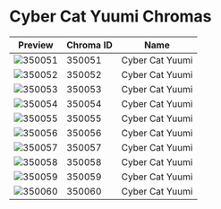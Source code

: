 # Cyber Cat Yuumi Chromas

| Preview | Chroma ID | Name |
|---------|-----------|------|
| ![350051](https://raw.communitydragon.org/latest/plugins/rcp-be-lol-game-data/global/default/v1/champion-chroma-images/350/350051.png) | 350051 | Cyber Cat Yuumi |
| ![350052](https://raw.communitydragon.org/latest/plugins/rcp-be-lol-game-data/global/default/v1/champion-chroma-images/350/350052.png) | 350052 | Cyber Cat Yuumi |
| ![350053](https://raw.communitydragon.org/latest/plugins/rcp-be-lol-game-data/global/default/v1/champion-chroma-images/350/350053.png) | 350053 | Cyber Cat Yuumi |
| ![350054](https://raw.communitydragon.org/latest/plugins/rcp-be-lol-game-data/global/default/v1/champion-chroma-images/350/350054.png) | 350054 | Cyber Cat Yuumi |
| ![350055](https://raw.communitydragon.org/latest/plugins/rcp-be-lol-game-data/global/default/v1/champion-chroma-images/350/350055.png) | 350055 | Cyber Cat Yuumi |
| ![350056](https://raw.communitydragon.org/latest/plugins/rcp-be-lol-game-data/global/default/v1/champion-chroma-images/350/350056.png) | 350056 | Cyber Cat Yuumi |
| ![350057](https://raw.communitydragon.org/latest/plugins/rcp-be-lol-game-data/global/default/v1/champion-chroma-images/350/350057.png) | 350057 | Cyber Cat Yuumi |
| ![350058](https://raw.communitydragon.org/latest/plugins/rcp-be-lol-game-data/global/default/v1/champion-chroma-images/350/350058.png) | 350058 | Cyber Cat Yuumi |
| ![350059](https://raw.communitydragon.org/latest/plugins/rcp-be-lol-game-data/global/default/v1/champion-chroma-images/350/350059.png) | 350059 | Cyber Cat Yuumi |
| ![350060](https://raw.communitydragon.org/latest/plugins/rcp-be-lol-game-data/global/default/v1/champion-chroma-images/350/350060.png) | 350060 | Cyber Cat Yuumi |